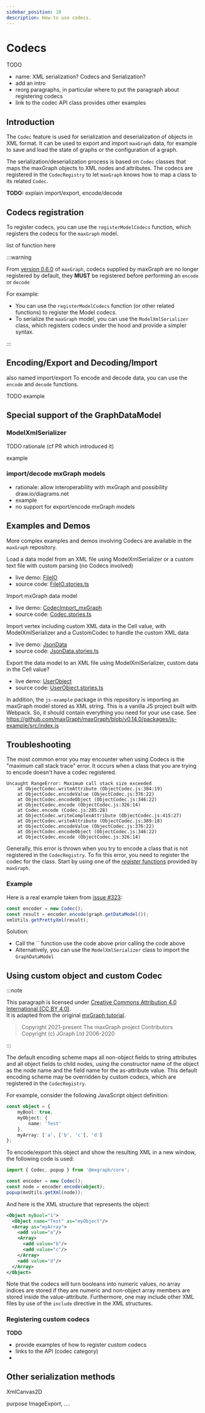 ```yaml
---
sidebar_position: 10
description: How-to use codecs.
---
```


# Codecs

TODO
- name: XML serialization? Codecs and Serialization?
- add an intro
- reorg paragraphs, in particular where to put the paragraph about registering codecs
- link to the codec API class provides other examples

## Introduction

The `Codec` feature is used for serialization and deserialization of objects in XML format.
It can be used to export and import `maxGraph` data, for example to save and load the state of graphs or the configuration of a graph.

The serialization/deserialization process is based on `Codec` classes that maps the maxGraph objects to XML nodes and attributes.
The codecs are registered in the `CodecRegistry` to let `maxGraph` knows how to map a class to its related `Codec`.

**TODO:** explain import/export, encode/decode

## Codecs registration

To register codecs, you can use the `registerModelCodecs` function, which registers the codecs for the `maxGraph` model.

list of function here


:::warning

From [version 0.6.0](https://github.com/maxGraph/maxGraph/releases/tag/v0.6.0) of `maxGraph`, codecs supplied by maxGraph are no longer registered by default, they **MUST** be registered before performing an `encode` or `decode`

For example:
- You can use the `registerModelCodecs` function (or other related functions) to register the Model codecs.
- To serialize the `maxGraph` model, you can use the `ModelXmlSerializer` class, which registers codecs under the hood and provide a simpler syntax.

:::


## Encoding/Export and Decoding/Import

also named import/export
To encode and decode data, you can use the `encode` and `decode` functions.

TODO example


## Special support of the GraphDataModel


### ModelXmlSerializer

TODO rationale (cf PR which introduced it)

example

### import/decode mxGraph models

- rationale: allow interoperability with mxGraph and possibility draw.io/diagrams.net
- example
- no support for export/encode mxGraph models


## Examples and Demos

More complex examples and demos involving Codecs are available in the `maxGraph` repository.

Load a data model from an XML file using ModelXmlSerializer or a custom text file with custom parsing (no Codecs involved)
- live demo: [FileIO](https://maxgraph.github.io/maxGraph/demo/?path=/story/xml-json-fileio--default) 
- source code: [FileIO.stories.ts](https://github.com/maxGraph/maxGraph/blob/main/packages/html/stories/FileIO.stories.ts)

Import mxGraph data model
- live demo: [CodecImport_mxGraph](https://maxgraph.github.io/maxGraph/demo/?path=/story/misc-codecimport-mxgraph--default)
- source code: [Codec.stories.ts](https://github.com/maxGraph/maxGraph/blob/main/packages/html/stories/Codec.stories.ts)

Import vertex including custom XML data in the Cell value, with ModelXmlSerializer and a CustomCodec to handle the custom XML data
- live demo: [JsonData](https://maxgraph.github.io/maxGraph/demo/?path=/story/xml-json-jsondata--default)
- source code: [JsonData.stories.ts](https://github.com/maxGraph/maxGraph/blob/main/packages/html/stories/JsonData.stories.ts)

Export the data model to an XML file using ModelXmlSerializer, custom data in the Cell value?
- live demo: [UserObject](https://maxgraph.github.io/maxGraph/demo/?path=/story/xml-json-userobject--default)
- source code: [UserObject.stories.ts](https://github.com/maxGraph/maxGraph/blob/main/packages/html/stories/UserObject.stories.ts)

In addition, the `js-example` package in this repository is importing an maxGraph model stored as XML string. This is a vanilla JS project built with Webpack.
So, it should contain everything you need for your use case. See https://github.com/maxGraph/maxGraph/blob/v0.14.0/packages/js-example/src/index.js



## Troubleshooting

The most common error you may encounter when using Codecs is the "maximum call stack trace" error. It occurs when a class that you are trying to encode doesn't have a codec registered.

```
Uncaught RangeError: Maximum call stack size exceeded
    at ObjectCodec.writeAttribute (ObjectCodec.js:384:19)
    at ObjectCodec.encodeValue (ObjectCodec.js:376:22)
    at ObjectCodec.encodeObject (ObjectCodec.js:346:22)
    at ObjectCodec.encode (ObjectCodec.js:326:14)
    at Codec.encode (Codec.js:285:28)
    at ObjectCodec.writeComplexAttribute (ObjectCodec.js:415:27)
    at ObjectCodec.writeAttribute (ObjectCodec.js:389:18)
    at ObjectCodec.encodeValue (ObjectCodec.js:376:22)
    at ObjectCodec.encodeObject (ObjectCodec.js:346:22)
    at ObjectCodec.encode (ObjectCodec.js:326:14)
```

Generally, this error is thrown when you try to encode a class that is not registered in the `CodecRegistry`. To fix this error, you need to register the codec for the class.
Start by using one of the [_register_ functions](xx) provided by `maxGraph`.


### Example

Here is a real example taken from [issue #323](https://github.com/maxGraph/maxGraph/issues/323):

```js
const encoder = new Codec();
const result = encoder.encode(graph.getDataModel());
xmlUtils.getPrettyXml(result);
```

Solution: 
- Call the `` function use the code above prior calling the code above 
- Alternatively, you can use the `ModelXmlSerializer` class to import the `GraphDataModel`


## Using custom object and custom Codec

:::note

This paragraph is licensed under [Creative Commons Attribution 4.0 International (CC BY 4.0)](https://creativecommons.org/licenses/by/4.0/). \
It is adapted from the original [mxGraph tutorial](https://github.com/jgraph/mxgraph/blob/v4.2.2/docs/tutorial.html).

> Copyright 2021-present The maxGraph project Contributors \
Copyright (c) JGraph Ltd 2006-2020

:::


The default encoding scheme maps all non-object fields to string attributes and all object fields to child nodes, using the constructor
name of the object as the node name and the field name for the as-attribute value.
This default encoding scheme may be overridden by custom codecs, which are registered in the `CodecRegistry`.

For example, consider the following JavaScript object definition:
```typescript
const object = {
    myBool: true,
    myObject: {
        name: 'Test'
    },
    myArray: ['a', ['b', 'c'], 'd']
};
```

To encode/export this object and show the resulting XML in a new window, the following code is used:

```typescript
import { Codec, popup } from '@mxgraph/core';

const encoder = new Codec();
const node = encoder.encode(object);
popup(mxUtils.getXml(node));
```


And here is the XML structure that represents the object:
```xml
<Object myBool="1">
  <Object name="Test" as="myObject"/>
  <Array as="myArray">
    <add value="a"/>
    <Array>
      <add value="b"/>
      <add value="c"/>
    </Array>
    <add value="d"/>
  </Array>
</Object>
```

Note that the codecs will turn booleans into numeric values, no array indices are stored if they are numeric and non-object
array members are stored inside the value-attribute.
Furthermore, one may include other XML files by use of the `include` directive in the XML structures.


### Registering custom codecs

**TODO**

- provide examples of how to register custom codecs
- links to the API (codec category)
- 



## Other serialization methods

XmlCanvas2D 

purpose ImageExport, ....



